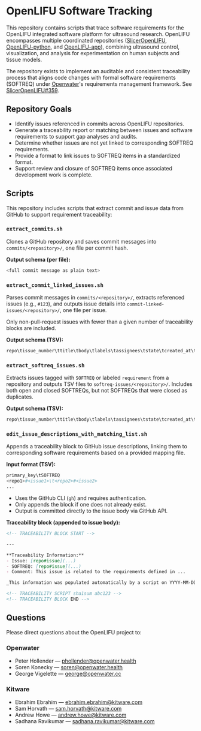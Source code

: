 # OpenLIFU Software Tracking

This repository contains scripts that trace software requirements for the
OpenLIFU integrated software platform for ultrasound research. OpenLIFU
encompasses multiple coordinated repositories
([SlicerOpenLIFU](https://github.com/OpenwaterHealth/SlicerOpenLIFU),
[OpenLIFU-python](https://github.com/OpenwaterHealth/OpenLIFU-python), and
[OpenLIFU-app](https://github.com/OpenwaterHealth/OpenLIFU-app)), combining
ultrasound control, visualization, and analysis for experimentation on human
subjects and tissue models.

The repository exists to implement an auditable and consistent traceability
process that aligns code changes with formal software requirements (SOFTREQ)
under [Openwater](https://www.openwater.health)'s requirements management
framework. See
[SlicerOpenLIFU#359](https://github.com/OpenwaterHealth/SlicerOpenLIFU/issues/359).

## Repository Goals

- Identify issues referenced in commits across OpenLIFU repositories.
- Generate a traceability report or matching between issues and software
  requirements to support gap analyses and audits.
- Determine whether issues are not yet linked to corresponding SOFTREQ
  requirements.
- Provide a format to link issues to SOFTREQ items in a standardized format.
- Support review and closure of SOFTREQ items once associated development work
  is complete.

## Scripts

This repository includes scripts that extract commit and issue data from GitHub
to support requirement traceability:

### `extract_commits.sh`

Clones a GitHub repository and saves commit messages into
`commits/<repository>/`, one file per commit hash.

**Output schema (per file):**

```sh
<full commit message as plain text>
```

### `extract_commit_linked_issues.sh`

Parses commit messages in `commits/<repository>/`, extracts referenced issues
(e.g., `#123`), and outputs issue details into
`commit-linked-issues/<repository>/`, one file per issue.

Only non-pull-request issues with fewer than a given number of traceability
blocks are included.

**Output schema (TSV):**

```sh
repo\tissue_number\ttitle\tbody\tlabels\tassignees\tstate\tcreated_at\tupdated_at\tcomments
```

### `extract_softreq_issues.sh`

Extracts issues tagged with `SOFTREQ` or labeled `requirement` from a repository
and outputs TSV files to `softreq-issues/<repository>/`. Includes both open and
closed SOFTREQs, but not SOFTREQs that were closed as duplicates.

**Output schema (TSV):**

```sh
repo\tissue_number\ttitle\tbody\tlabels\tassignees\tstate\tcreated_at\tupdated_at\tcomments
```

### `edit_issue_descriptions_with_matching_list.sh`

Appends a traceability block to GitHub issue descriptions, linking them to
corresponding software requirements based on a provided mapping file.

**Input format (TSV):**

```sh
primary_key\tSOFTREQ
<repo1>#<issue1>\t<repo2>#<issue2>
...
```

- Uses the GitHub CLI (`gh`) and requires authentication.
- Only appends the block if one does not already exist.
- Output is committed directly to the issue body via GitHub API.

**Traceability block (appended to issue body):**

```markdown
<!-- TRACEABILITY BLOCK START -->

---

**Traceability Information:**
- Issue: [repo#issue](...)
- SOFTREQ: [repo#issue](...)
- Comment: This issue is related to the requirements defined in ...

_This information was populated automatically by a script on YYYY-MM-DD._

<!-- TRACEABILITY SCRIPT sha1sum abc123 -->
<!-- TRACEABILITY BLOCK END -->
```

## Questions

Please direct questions about the OpenLIFU project to:

### **Openwater**

- Peter Hollender —
  [phollender@openwater.health](mailto:phollender@openwater.health)
- Soren Konecky — [soren@openwater.health](mailto:soren@openwater.health)
- George Vigelette — [george@openwater.cc](mailto:george@openwater.cc)

### **Kitware**

- Ebrahim Ebrahim —
  [ebrahim.ebrahim@kitware.com](mailto:ebrahim.ebrahim@kitware.com)
- Sam Horvath — [sam.horvath@kitware.com](mailto:sam.horvath@kitware.com)
- Andrew Howe — [andrew.howe@kitware.com](mailto:andrew.howe@kitware.com)
- Sadhana Ravikumar —
  [sadhana.ravikumar@kitware.com](mailto:sadhana.ravikumar@kitware.com)
